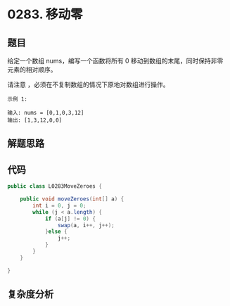 # 0283. 移动零

## 题目
给定一个数组 nums，编写一个函数将所有 0 移动到数组的末尾，同时保持非零元素的相对顺序。

请注意 ，必须在不复制数组的情况下原地对数组进行操作。

```
示例 1:

输入: nums = [0,1,0,3,12]
输出: [1,3,12,0,0]

```

## 解题思路



## 代码
```java
public class L0283MoveZeroes {

    public void moveZeroes(int[] a) {
        int i = 0, j = 0;
        while (j < a.length) {
            if (a[j] != 0) {
                swap(a, i++, j++);
            }else {
                j++;
            }
        }
    }

}
```

## 复杂度分析

